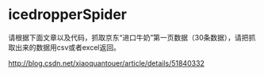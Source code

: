 # icedropperSpider

请根据下面文章以及代码，抓取京东“进口牛奶”第一页数据（30条数据），请把抓取出来的数据用csv或者excel返回。

<http://blog.csdn.net/xiaoquantouer/article/details/51840332>